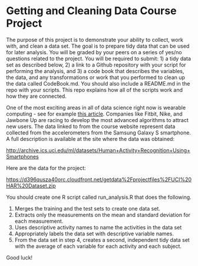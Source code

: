 # Getting and Cleaning Data Course Project

The purpose of this project is to demonstrate your ability to collect, work
with, and clean a data set. The goal is to prepare tidy data that can be used
for later analysis. You will be graded by your peers on a series of yes/no
questions related to the project. You will be required to submit: 1) a tidy data
set as described below, 2) a link to a Github repository with your script for
performing the analysis, and 3) a code book that describes the variables, the
data, and any transformations or work that you performed to clean up the data
called CodeBook.md. You should also include a README.md in the repo with your
scripts. This repo explains how all of the scripts work and how they are
connected.

One of the most exciting areas in all of data science right now is wearable
computing - see for example
[this article](http://www.insideactivitytracking.com/data-science-activity-tracking-and-the-battle-for-the-worlds-top-sports-brand/).
Companies like Fitbit, Nike, and Jawbone Up are racing to develop the most
advanced algorithms to attract new users. The data linked to from the course
website represent data collected from the accelerometers from the Samsung Galaxy
S smartphone. A full description is available at the site where the data was
obtained:

<http://archive.ics.uci.edu/ml/datasets/Human+Activity+Recognition+Using+Smartphones>

Here are the data for the project:

<https://d396qusza40orc.cloudfront.net/getdata%2Fprojectfiles%2FUCI%20HAR%20Dataset.zip>

You should create one R script called run_analysis.R that does the following.

1. Merges the training and the test sets to create one data set.
2. Extracts only the measurements on the mean and standard deviation for each
   measurement.
3. Uses descriptive activity names to name the activities in the data set
4. Appropriately labels the data set with descriptive variable names.
5. From the data set in step 4, creates a second, independent tidy data set with
   the average of each variable for each activity and each subject.

Good luck!
